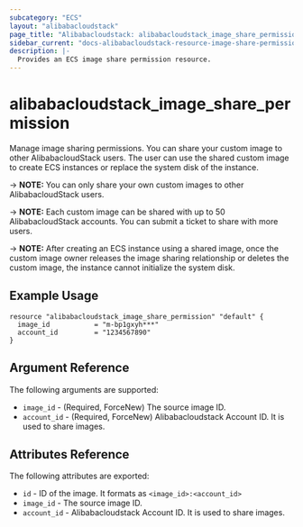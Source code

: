 ```yaml
---
subcategory: "ECS"
layout: "alibabacloudstack"
page_title: "Alibabacloudstack: alibabacloudstack_image_share_permission"
sidebar_current: "docs-alibabacloudstack-resource-image-share-permission"
description: |-
  Provides an ECS image share permission resource.
---
```


# alibabacloudstack_image_share_permission

Manage image sharing permissions. You can share your custom image to other AlibabacloudStack users. The user can use the shared custom image to create ECS instances or replace the system disk of the instance.

-> **NOTE:** You can only share your own custom images to other AlibabacloudStack users.

-> **NOTE:** Each custom image can be shared with up to 50 AlibabacloudStack accounts. You can submit a ticket to share with more users.

-> **NOTE:** After creating an ECS instance using a shared image, once the custom image owner releases the image sharing relationship or deletes the custom image, the instance cannot initialize the system disk.

## Example Usage

```
resource "alibabacloudstack_image_share_permission" "default" {
  image_id           = "m-bp1gxyh***"
  account_id         = "1234567890"
}
```

## Argument Reference

The following arguments are supported:

* `image_id` - (Required, ForceNew) The source image ID.
* `account_id` - (Required, ForceNew) Alibabacloudstack Account ID. It is used to share images.

## Attributes Reference

The following attributes are exported:

* `id` - ID of the image. It formats as `<image_id>:<account_id>`
* `image_id` - The source image ID. 
* `account_id` - Alibabacloudstack Account ID. It is used to share images. 